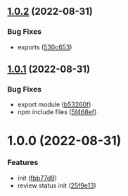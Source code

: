 ## [1.0.2](https://github.com/aomi-javascript/common-entity/compare/v1.0.1...v1.0.2) (2022-08-31)


### Bug Fixes

* exports ([530c653](https://github.com/aomi-javascript/common-entity/commit/530c65311795428621e9c20a58b67f586115f8b4))

## [1.0.1](https://github.com/aomi-javascript/common-entity/compare/v1.0.0...v1.0.1) (2022-08-31)


### Bug Fixes

* export module ([b53260f](https://github.com/aomi-javascript/common-entity/commit/b53260f1a864dda0c9f8f23d96f20e4b6f91fcc0))
* npm include files ([5f468ef](https://github.com/aomi-javascript/common-entity/commit/5f468efa27afb558de3aba1c52d884578eb6e05d))

# 1.0.0 (2022-08-31)


### Features

* init ([fbb77d9](https://github.com/aomi-javascript/common-entity/commit/fbb77d906d3612edd3e6fa56e82b9c9894185a79))
* review status init ([25f9e13](https://github.com/aomi-javascript/common-entity/commit/25f9e13ff15f781e1579541ba6c30618014857d0))
